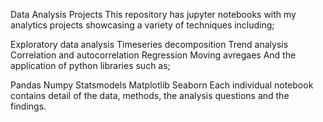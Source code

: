 Data Analysis Projects
This repository has jupyter notebooks with my analytics projects showcasing a variety of techniques including;

Exploratory data analysis
Timeseries decomposition
Trend analysis
Correlation and autocorrelation
Regression
Moving avregaes
And the application of python libraries such as;

Pandas
Numpy
Statsmodels
Matplotlib
Seaborn
Each individual notebook contains detail of the data, methods, the analysis questions and the findings.
